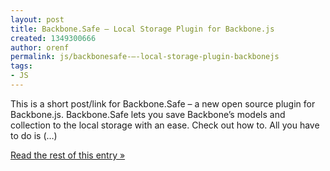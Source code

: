 ```yaml
---
layout: post
title: Backbone.Safe – Local Storage Plugin for Backbone.js
created: 1349300666
author: orenf
permalink: js/backbonesafe-–-local-storage-plugin-backbonejs
tags:
- JS
---
```

This is a short post/link for Backbone.Safe – a new open source plugin for Backbone.js. Backbone.Safe lets you save Backbone’s models and collection to the local storage with an ease. Check out how to. All you have to do is (…)</p><p><a href="http://orizens.com/wp/topics/backbone-safe-local-storage-plugin-for-backbone-js/">Read the rest of this entry »</a></p>
